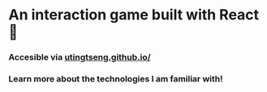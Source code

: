 # An interaction game built with React 🚀
### Accesible via [utingtseng.github.io/](utingtseng.github.io/)
### Learn more about the technologies I am familiar with!
